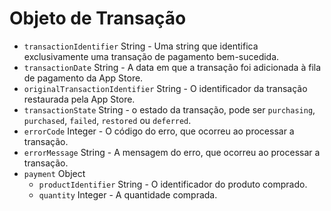 # Objeto de Transação

* `transactionIdentifier` String - Uma string que identifica exclusivamente uma transação de pagamento bem-sucedida.
* `transactionDate` String - A data em que a transação foi adicionada à fila de pagamento da App Store.
* `originalTransactionIdentifier` String - O identificador da transação restaurada pela App Store.
* `transactionState` String - o estado da transação, pode ser `purchasing`, `purchased`, `failed`, `restored` ou `deferred`.
* `errorCode` Integer - O código do erro, que ocorreu ao processar a transação.
* `errorMessage` String - A mensagem do erro, que ocorreu ao processar a transação.
* `payment` Object 
  * `productIdentifier` String - O identificador do produto comprado.
  * `quantity` Integer - A quantidade comprada.